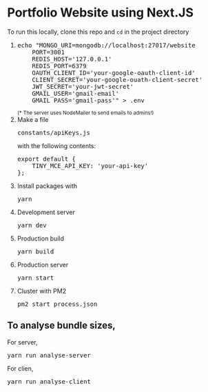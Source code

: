 # Portfolio Website using Next.JS

To run this locally, clone this repo and `cd` in the project directory

<ol>
    <li>
    <pre>echo "MONGO_URI=mongodb://localhost:27017/website
    PORT=3001
    REDIS_HOST='127.0.0.1'
    REDIS_PORT=6379
    OAUTH_CLIENT_ID='your-google-oauth-client-id'
    CLIENT_SECRET='your-google-ouath-client-secret'
    JWT_SECRET='your-jwt-secret'
    GMAIL_USER='gmail-email'
    GMAIL_PASS='gmail-pass'" > .env</pre>
    <small>(* The server uses NodeMailer to send emails to admins!)</small>
    </li>
    <li>
        Make a file <pre>constants/apiKeys.js</pre> with the following contents:
        <pre>export default {
    TINY_MCE_API_KEY: 'your-api-key'
};</pre>
    </li>
    <li>
    Install packages with
    <pre>yarn</pre>
    </li>
    <li>
    Development server 
    <pre>yarn dev</pre>
    </li>
    <li>
    Production build
    <pre>yarn build</pre>
    </li>
    <li>
    Production server
    <pre>yarn start</pre>
    </li>
    <li>
    Cluster with PM2
    <pre>pm2 start process.json</pre>
    </li>
</ol>

## To analyse bundle sizes,
For server,
<pre>yarn run analyse-server</pre>
For clien,
<pre>yarn run analyse-client</pre>

